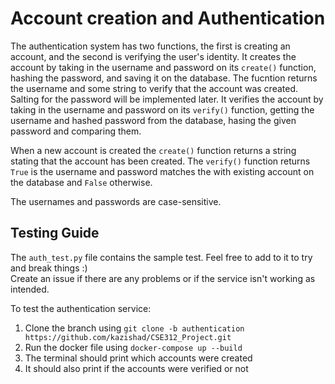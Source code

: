 # Account creation and Authentication

The authentication system has two functions, the first is creating an account, and the second is verifying the user's identity. It creates the account by taking in the username and password on its `create()` function, hashing the password, and saving it on the database. The fucntion returns the username and some string to verify that the account was created. Salting for the password will be implemented later. It verifies the account by taking in the username and password on its `verify()` function, getting the username and hashed password from the database, hasing the given password and comparing them.

When a new account is created the `create()` function returns a string stating that the account has been created. The `verify()` function returns `True` is the username and password matches the with existing account on the database and `False` otherwise.

The usernames and passwords are case-sensitive.

## Testing Guide
The `auth_test.py` file contains the sample test. Feel free to add to it to try and break things :) <br>
Create an issue if there are any problems or if the service isn't working as intended.

To test the authentication service:
1. Clone the branch using `git clone -b authentication https://github.com/kazishad/CSE312_Project.git`
2. Run the docker file using `docker-compose up --build`
3. The terminal should print which accounts were created
4. It should also print if the accounts were verified or not
